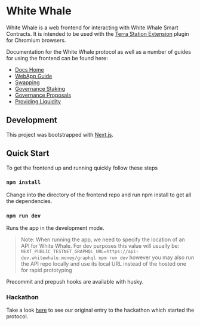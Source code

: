 # White Whale

White Whale is a web frontend for interacting with White Whale Smart Contracts. It is intended to be used with the [Terra Station Extension](https://terra.money/extension) plugin for Chromium browsers.

Documentation for the White Whale protocol as well as a number of guides for using the frontend can be found here: 

- [Docs Home](https://white-whale-defi-platform.github.io/docs/)
- [WebApp Guide](https://white-whale-defi-platform.github.io/docs/user-guide/WebApp/)
- [Swapping](https://white-whale-defi-platform.github.io/docs/user-guide/Swap/)
- [Governance Staking](https://white-whale-defi-platform.github.io/docs/user-guide/Staking/)
- [Governance Proposals](https://white-whale-defi-platform.github.io/docs/user-guide/Proposals-Voting/)
- [Providing Liquidity](https://white-whale-defi-platform.github.io/docs/user-guide/Liquidity/)


## Development

This project was bootstrapped with [Next.js](https://github.com/vercel/next.js).

## Quick Start

To get the frontend up and running quickly follow these steps 

### `npm install`
Change into the directory of the frontend repo and run npm install to get all the dependencies. 

### `npm run dev`

Runs the app in the development mode.

> Note: When running the app, we need to specify the location of an API for White Whale. For dev purposes this value will usually be: `NEXT_PUBLIC_TESTNET_GRAPHQL_URL=https://api-dev.whitewhale.money/graphql npm run dev` however you may also run the API repo locally and use its local URL instead of the hosted one for rapid prototyping

Precommit and prepush hooks are available with husky.

### Hackathon 

Take a look [here](https://devpost.com/software/white-whale) to see our original entry to the hackathon which started the protocol. 